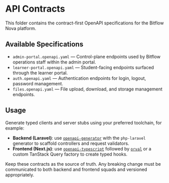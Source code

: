 # API Contracts

This folder contains the contract-first OpenAPI specifications for the Bitflow Nova platform.

## Available Specifications

- `admin-portal.openapi.yaml` — Control-plane endpoints used by Bitflow operations staff within the admin portal.
- `learner-portal.openapi.yaml` — Student-facing endpoints surfaced through the learner portal.
- `auth.openapi.yaml` — Authentication endpoints for login, logout, password management.
- `files.openapi.yaml` — File upload, download, and storage management endpoints.

## Usage

Generate typed clients and server stubs using your preferred toolchain, for example:

- **Backend (Laravel)**: use [`openapi-generator`](https://github.com/OpenAPITools/openapi-generator) with the `php-laravel` generator to scaffold controllers and request validators.
- **Frontend (Next.js)**: use [`openapi-typescript`](https://github.com/drwpow/openapi-typescript) followed by [`orval`](https://github.com/anymaniax/orval) or a custom TanStack Query factory to create typed hooks.

Keep these contracts as the source of truth. Any breaking change must be communicated to both backend and frontend squads and versioned appropriately.
